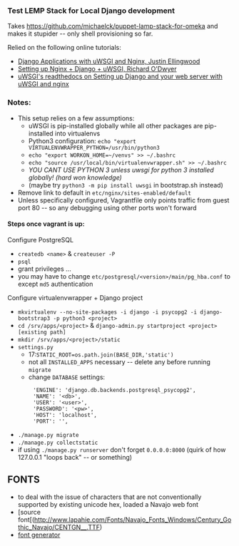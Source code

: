 ### Test LEMP Stack for Local Django development

Takes <https://github.com/michaelck/puppet-lamp-stack-for-omeka> and makes it stupider -- only shell provisioning so far.

Relied on the following online tutorials:

- [Django Applications with uWSGI and Nginx, Justin Ellingwood](https://www.digitalocean.com/community/tutorials/how-to-serve-django-applications-with-uwsgi-and-nginx-on-ubuntu-14-04)
- [Setting up Nginx + Django + uWSGI, Richard O'Dwyer](http://blog.richard.do/index.php/2013/04/setting-up-nginx-django-uwsgi-a-tutorial-that-actually-works/)
- [uWSGI's readthedocs on Setting up Django and your web server with uWSGI and nginx](http://uwsgi-docs.readthedocs.org/en/latest/tutorials/Django_and_nginx.html)

### Notes:

- This setup relies on a few assumptions:
  - uWSGI is pip-installed globally while all other packages are pip-installed into virtualenvs
  - Python3 configuration: `echo "export VIRTUALENVWRAPPER_PYTHON=/usr/bin/python3`
  - `echo "export WORKON_HOME=~/venvs" >> ~/.bashrc`
  - `echo "source /usr/local/bin/virtualenvwrapper.sh" >> ~/.bashrc`
  - *YOU CANT USE PYTHON 3 unless uwsgi for python 3 installed globally! (hard won knowledge)*
  - (maybe try `python3 -m pip install uwsgi` in bootstrap.sh instead)
- Remove link to default in `etc/nginx/sites-enabled/default`
- Unless specifically configured, Vagrantfile only points traffic from guest port 80 -- so any debugging using other ports won't forward

#### Steps once vagrant is up:
Configure PostgreSQL
- `createdb <name>` & `createuser -P`
- `psql`
- grant privileges ...
- you may have to change `etc/postgresql/<version>/main/pg_hba.conf` to except `md5` authentication

Configure virtualenvwrapper + Django project 
- `mkvirtualenv --no-site-packages -i django -i psycopg2 -i django-bootstrap3 -p python3 <project>`
- `cd /srv/apps/<project>` & `django-admin.py startproject <project> [existing path]`
- `mkdir /srv/apps/<project>/static`
- `settings.py`
  - 17:`STATIC_ROOT=os.path.join(BASE_DIR,'static')`
  - not all `INSTALLED_APPS` necessary -- delete any before running `migrate`
  - change `DATABASE` settings:
```
        'ENGINE': 'django.db.backends.postgresql_psycopg2',
        'NAME': '<db>',
        'USER': '<user>',
        'PASSWORD': '<pw>',
        'HOST': 'localhost',
        'PORT': '',
```
- `./manage.py migrate`
- `./manage.py collectstatic`
- if using `./manage.py runserver` don't forget `0.0.0.0:8000` (quirk of how 127.0.0.1 "loops back" -- or something)

## FONTS
- to deal with the issue of characters that are not conventionally supported by existing unicode hex, loaded a Navajo web font
- [source font[(http://www.lapahie.com/Fonts/Navajo_Fonts_Windows/Century_Gothic_Navajo/CENTGN__.TTF)
- [font generator](https://fontie.flowyapps.com/home)
